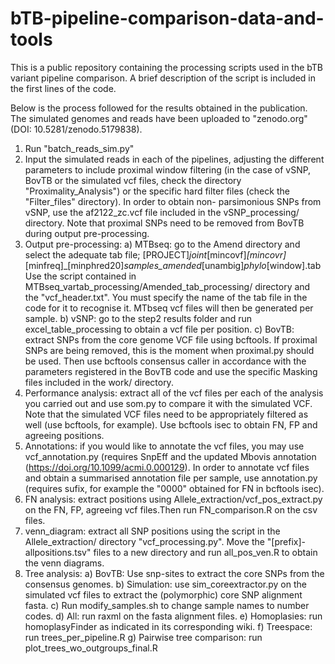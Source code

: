 # bTB-pipeline-comparison-data-and-tools
This is a public repository containing the processing scripts used in the bTB variant pipeline comparison. A brief description of the script is included in the first lines of the code.

Below is the process followed for the results obtained in the publication. The simulated genomes and reads have been uploaded to "zenodo.org" (DOI: 10.5281/zenodo.5179838).

1. Run "batch_reads_sim.py"
2. Input the simulated reads in each of the pipelines, adjusting the different parameters to include proximal window filtering (in the case of vSNP, BovTB or the simulated vcf files, check the directory "Proximality_Analysis") or the specific hard filter files (check the "Filter_files" directory). In order to obtain non-
parsimonious SNPs from vSNP, use the af2122_zc.vcf file included in the vSNP_processing/ directory. Note that proximal SNPs need to be removed from BovTB during output pre-processing.
4. Output pre-processing:
       a) MTBseq: go to the Amend directory and select the adequate tab file;
          [PROJECT]_joint_[mincovf]_[mincovr]_[minfreq]_[minphred20]_samples_amended_[unambig]_phylo_[window].tab
          Use the script contained in MTBseq_vartab_processing/Amended_tab_processing/ directory and the "vcf_header.txt". You must specify the name of the 
          tab file in the code for it to recognise it. MTbseq vcf files will then be generated per sample.
       b) vSNP: go to the step2 results folder and run excel_table_processing to obtain a vcf file per position.
       c) BovTB: extract SNPs from the core genome VCF file using bcftools. If proximal SNPs are being removed, this is the moment when proximal.py should be used.
          Then use bcftools consensus caller in accordance with the parameters registered in the BovTB code and use the specific Masking files included in the work/
          directory.
5. Performance analysis: extract all of the vcf files per each of the analysis you carried out and use som.py to compare it with the simulated VCF. Note that the simulated VCF files need to be appropriately filtered as well (use bcftools, for example). Use bcftools isec to obtain FN, FP and agreeing positions.
6. Annotations: if you would like to annotate the vcf files, you may use vcf_annotation.py (requires SnpEff and the updated Mbovis annotation (https://doi.org/10.1099/acmi.0.000129). In order to annotate vcf files and obtain a summarised annotation file per sample, use annotation.py (requires sufix, for example the "0000" obtained for FN in bcftools isec).
7. FN analysis: extract positions using Allele_extraction/vcf_pos_extract.py on the FN, FP, agreeing vcf files.Then run FN_comparison.R on the csv files.
8. venn_diagram: extract all SNP positions using the script in the Allele_extraction/ directory "vcf_processing.py". Move the "[prefix]-allpositions.tsv" files to a new directory and run all_pos_ven.R to obtain the venn diagrams.
9. Tree analysis:
       a) BovTB: Use snp-sites to extract the core SNPs from the consensus genomes.
       b) Simulation: use sim_coreextractor.py on the simulated vcf files to extract the (polymorphic) core SNP alignment fasta.
       c) Run modify_samples.sh to change sample names to number codes.
       d) All: run raxml on the fasta alignment files.
       e) Homoplasies: run homoplasyFinder as indicated in its corresponding wiki.
       f) Treespace: run trees_per_pipeline.R
       g) Pairwise tree comparison: run plot_trees_wo_outgroups_final.R      
       
